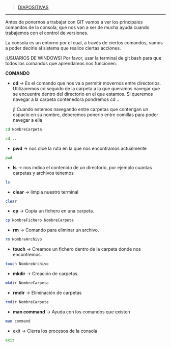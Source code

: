 
>[DIAPOSITIVAS](S3-recursos/terminal.pdf)

---

Antes de ponernos a trabajar con GIT vamos a ver los principales comandos de la consola, que nos van a ser de mucha ayuda cuando trabajemos con el control de versiones.  

La consola es un entorno por el cual, a través de ciertos comandos, vamos a poder decirle al sistema que realice ciertas acciones. 

¡USUARIOS DE WINDOWS! Por favor, usar la terminal de git bash para que todos los comandos que aprendamos nos funcionen.

**COMANDO**

- **cd**  → Es el comando que nos va a permitir movernos entre directorios. Utilizaremos cd seguido de la carpeta a la que queramos navegar que se encuentre dentro del directorio en el que estamos. Si queremos navegar a la carpeta contenedora pondremos cd ..
    
    ¡! Cuando estemos navegando entre carpetas que contengan un espacio en su nombre, deberemos ponerlo entre comillas para poder navegar a ella 
    

```bash
cd NombreCarpeta

cd .. 
```

 

- **pwd** → nos dice la ruta en la que nos encontramos actualmente

```bash
pwd 
```

 

- **ls** → nos indica el contenido de un directorio, por ejemplo cuantas carpetas y archivos tenemos

```bash
ls
```

 

- **clear** → limpia nuestro terminal

```bash
clear
```

 

- **cp** → Copia un fichero en una carpeta.

```bash
cp NombreFichero NombreCarpeta 
```

 

- **rm** → Comando para eliminar un archivo.

```bash
rm NombreArchivo
```

- **touch** → Creamos un fichero dentro de la carpeta donde nos encontremos.

```bash
touch NombreArchivo
```

 

- **mkdir** → Creación de carpetas.

```bash
mkdir NombreCarpeta
```

 

- **rmdir** → Eliminación de carpetas

```bash
rmdir NombreCarpeta
```

 

- **man command** → Ayuda con los comandos que existen

```bash
man command
```

 

- exit → Cierra los procesos de la consola

```bash
exit
```

 
